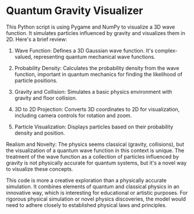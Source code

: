 # Quantum Gravity Visualizer

This Python script is using Pygame and NumPy to visualize a 3D wave function. It simulates particles influenced by gravity and visualizes them in 2D. Here's a brief review:


1. Wave Function: Defines a 3D Gaussian wave function. It's complex-valued, representing quantum mechanical wave functions.


2. Probability Density: Calculates the probability density from the wave function, important in quantum mechanics for finding the likelihood of particle positions.


3. Gravity and Collision: Simulates a basic physics environment with gravity and floor collision.


4. 3D to 2D Projection: Converts 3D coordinates to 2D for visualization, including camera controls for rotation and zoom.


5. Particle Visualization: Displays particles based on their probability density and position.


Realism and Novelty: The physics seems classical (gravity, collisions), but the visualization of a quantum wave function in this context is unique. The treatment of the wave function as a collection of particles influenced by gravity is not physically accurate for quantum systems, but it's a novel way to visualize these concepts.


This code is more a creative exploration than a physically accurate simulation. It combines elements of quantum and classical physics in an innovative way, which is interesting for educational or artistic purposes. For rigorous physical simulation or novel physics discoveries, the model would need to adhere closely to established physical laws and principles.
